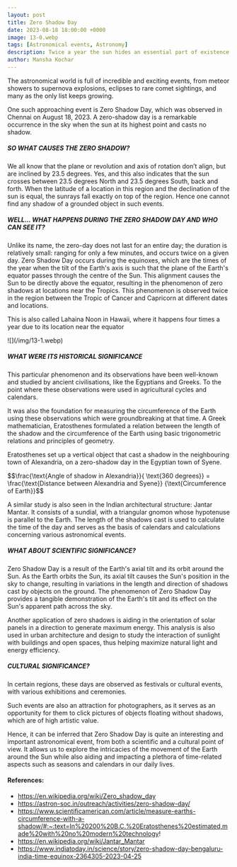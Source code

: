 ```yaml
---
layout: post
title: Zero Shadow Day
date: 2023-08-18 18:00:00 +0000
image: 13-0.webp
tags: [Astronomical events, Astronomy]
description: Twice a year the sun hides an essential part of existence that we are used to-- shadows. What are these days? What is the science behind it? 
author: Mansha Kochar
---
```


<p>The astronomical world is full of incredible and exciting events, from meteor showers to supernova explosions, eclipses to rare comet sightings, and many as the only list keeps growing.</p>
<p>One such approaching event is Zero Shadow Day, which was observed in Chennai on August 18, 2023. A zero-shadow day is a remarkable occurrence in the sky when the sun at its highest point and casts no shadow.</p>
<h5 id="so-what-causes-the-zero-shadow"><a name="_skp64z34l2ki"></a><strong>SO WHAT CAUSES THE ZERO SHADOW?</strong></h5>
<p>We all know that the plane or revolution and axis of rotation don’t align, but are inclined by 23.5 degrees. Yes, and this also indicates that the sun crosses between 23.5 degrees North and 23.5 degrees South, back and forth. When the latitude of a location in this region and the declination of the sun is equal, the sunrays fall exactly on top of the region. Hence one cannot find any shadow of a grounded object in such events. </p>
<h5 id="well-what-happens-during-the-zero-shadow-day-and-who-can-see-it"><a name="_dt5qd5613abw"></a><strong>WELL… WHAT HAPPENS DURING THE ZERO SHADOW DAY AND WHO CAN SEE IT?</strong></h5>
<p>Unlike its name, the zero-day does not last for an entire day; the duration is relatively small: ranging for only a few minutes, and occurs twice on a given day. Zero Shadow Day occurs during the equinoxes, which are the times of the year when the tilt of the Earth&#39;s axis is such that the plane of the Earth&#39;s equator passes through the centre of the Sun. This alignment causes the Sun to be directly above the equator, resulting in the phenomenon of zero shadows at locations near the Tropics. This phenomenon is observed twice in the region between the Tropic of Cancer and Capricorn at different dates and locations.</p>
<p>This is also called Lahaina Noon in Hawaii, where it happens four times a year due to its location near the equator</p>
![](/img/13-1.webp)
<h5 id="what-were-its-historical-significance"><a name="_sgbj36narmpm"></a><strong>WHAT WERE ITS HISTORICAL SIGNIFICANCE</strong></h5>
<p>This particular phenomenon and its observations have been well-known and studied by ancient civilisations, like the Egyptians and Greeks. To the point where these observations were used in agricultural cycles and calendars.</p>
<p>It was also the foundation for measuring the circumference of the Earth using these observations which were groundbreaking at that time. A Greek mathematician, Eratosthenes formulated a relation between the length of the shadow and the circumference of the Earth using basic trigonometric relations and principles of geometry.</p>
<p>Eratosthenes set up a vertical object that cast a shadow in the neighbouring town of Alexandria, on a zero-shadow day in the Egyptian town of Syene.</p>
<p>$$\frac{\text{Angle of shadow in Alexandria}}{ \text{360 degrees}} = \frac{\text{Distance between Alexandria and Syene}} {\text{Circumference of Earth}}$$</p>
<p>A similar study is also seen in the Indian architectural structure: Jantar Mantar. It consists of a sundial, with a triangular gnomon whose hypotenuse is parallel to the Earth. The length of the shadows cast is used to calculate the time of the day and serves as the basis of calendars and calculations concerning various astronomical events.</p>
<h5 id="what-about-scientific-significance"><a name="_co515kzhon7b"></a><strong>WHAT ABOUT SCIENTIFIC SIGNIFICANCE?</strong></h5>
<p>Zero Shadow Day is a result of the Earth&#39;s axial tilt and its orbit around the Sun. As the Earth orbits the Sun, its axial tilt causes the Sun&#39;s position in the sky to change, resulting in variations in the length and direction of shadows cast by objects on the ground. The phenomenon of Zero Shadow Day provides a tangible demonstration of the Earth&#39;s tilt and its effect on the Sun&#39;s apparent path across the sky.</p>
<p>Another application of zero shadows is aiding in the orientation of solar panels in a direction to generate maximum energy. This analysis is also used in urban architecture and design to study the interaction of sunlight with buildings and open spaces, thus helping maximize natural light and energy efficiency.  </p>
<h5 id="cultural-significance"><a name="_qwvuonadi4by"></a><strong>CULTURAL SIGNIFICANCE?</strong></h5>
<p>In certain regions, these days are observed as festivals or cultural events, with various exhibitions and ceremonies.</p>
<p>Such events are also an attraction for photographers, as it serves as an opportunity for them to click pictures of objects floating without shadows, which are of high artistic value.</p>
<p>Hence, it can be inferred that Zero Shadow Day is quite an interesting and important astronomical event, from both a scientific and a cultural point of view. It allows us to explore the intricacies of the movement of the Earth around the Sun while also aiding and impacting a plethora of time-related aspects such as seasons and calendars in our daily lives.</p>
<p> <h4> References: </h4></p>
<ul>
<li><a href="https://en.wikipedia.org/wiki/Zero_shadow_day">https://en.wikipedia.org/wiki/Zero_shadow_day</a></li>
<li><a href="https://astron-soc.in/outreach/activities/zero-shadow-day/">https://astron-soc.in/outreach/activities/zero-shadow-day/</a></li>
<li><a href="https://www.scientificamerican.com/article/measure-earths-circumference-with-a-shadow/#:~:text=In%20200%20B.C.%20Eratosthenes%20estimated,made%20with%20no%20modern%20technology">https://www.scientificamerican.com/article/measure-earths-circumference-with-a-shadow/#:~:text=In%20200%20B.C.%20Eratosthenes%20estimated,made%20with%20no%20modern%20technology</a>!</li>
<li><a href="https://en.wikipedia.org/wiki/Jantar_Mantar">https://en.wikipedia.org/wiki/Jantar_Mantar</a></li>
<li><a href="https://www.indiatoday.in/science/story/zero-shadow-day-bengaluru-india-time-equinox-2364305-2023-04-25">https://www.indiatoday.in/science/story/zero-shadow-day-bengaluru-india-time-equinox-2364305-2023-04-25</a></li>
</ul>
